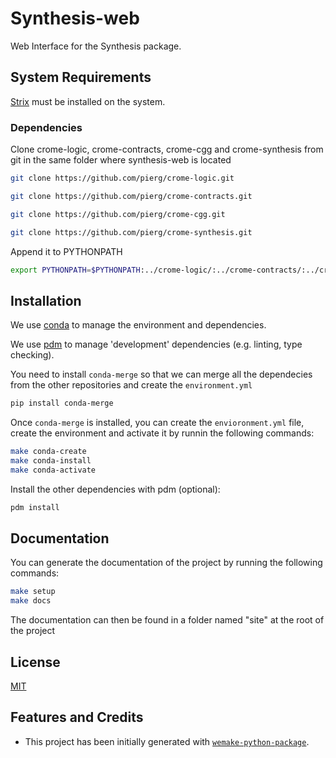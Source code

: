 # Synthesis-web

Web Interface for the Synthesis package.

## System Requirements

[Strix](https://strix.model.in.tum.de) must be installed on the system.

### Dependencies

Clone crome-logic, crome-contracts, crome-cgg and crome-synthesis from git in the same
folder where synthesis-web is located

```bash
git clone https://github.com/pierg/crome-logic.git
```

```bash
git clone https://github.com/pierg/crome-contracts.git
```

```bash
git clone https://github.com/pierg/crome-cgg.git
```

```bash
git clone https://github.com/pierg/crome-synthesis.git
```

Append it to PYTHONPATH

```bash
export PYTHONPATH=$PYTHONPATH:../crome-logic/:../crome-contracts/:../crome-cgg/:../crome-synthesis/
```

## Installation

We use
[conda](https://docs.conda.io/projects/conda/en/latest/user-guide/install/index.html) to
manage the environment and dependencies.

We use [pdm](https://github.com/pdm-project/pdm) to manage 'development' dependencies
(e.g. linting, type checking).

You need to install `conda-merge` so that we can merge all the dependecies from the
other repositories and create the `environment.yml`

```bash
pip install conda-merge
```

Once `conda-merge` is installed, you can create the `envioronment.yml` file, create the
environment and activate it by runnin the following commands:

```bash
make conda-create
make conda-install
make conda-activate
```

Install the other dependencies with pdm (optional):

```bash
pdm install
```

## Documentation

You can generate the documentation of the project by running the following commands:

```bash
make setup
make docs
```

The documentation can then be found in a folder named "site" at the root of the project

## License

[MIT](https://github.com/piergiuseppe/crome-synthesis/blob/master/LICENSE)

## Features and Credits

- This project has been initially generated with
  [`wemake-python-package`](https://github.com/wemake-services/wemake-python-package).

